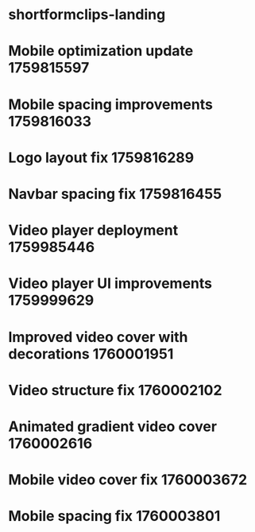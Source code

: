 # shortformclips-landing
# Mobile optimization update 1759815597
# Mobile spacing improvements 1759816033
# Logo layout fix 1759816289
# Navbar spacing fix 1759816455
# Video player deployment 1759985446
# Video player UI improvements 1759999629
# Improved video cover with decorations 1760001951
# Video structure fix 1760002102
# Animated gradient video cover 1760002616
# Mobile video cover fix 1760003672
# Mobile spacing fix 1760003801
